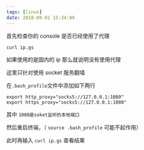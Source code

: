 ```yaml
---
tags: [linux]
date: 2018-09-01 15:34:09
---
```


首先检查你的 console 是否已经使用了代理

```shell
curl ip.gs
```

如果使用的是国内的 ip 那么就说明没有使用代理

这里只针对使用 socket 服务翻墙

在`.bash_profile`文件中添加如下两行

```shell
export http_proxy="socks5://127.0.0.1:1080"
export https_proxy="socks5://127.0.0.1:1080"
```

其中 `1080是soket监听的本地端口`

然后重启终端，（ `source .bash_profile` 可能不起作用）

此时再输入 `curl ip.gs` 查看结果
